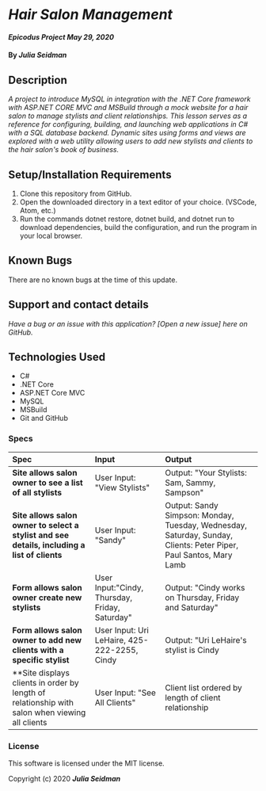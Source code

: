 # _Hair Salon Management_

#### _Epicodus Project May 29, 2020_

#### By _**Julia Seidman**_


## Description

_A project to introduce MySQL in integration with the .NET Core framework with ASP.NET CORE MVC and MSBuild through a mock website for a hair salon to manage stylists and client relationships. This lesson serves as a reference for configuring, building, and launching web applications in C# with a SQL database backend. Dynamic sites using forms and views are explored with a web utility allowing users to add new stylists and clients to the hair salon's book of business._

## Setup/Installation Requirements

1. Clone this repository from GitHub.
2. Open the downloaded directory in a text editor of your choice.
  (VSCode, Atom, etc.)
3. Run the commands dotnet restore, dotnet build, and dotnet run to download dependencies, build the configuration, and run the program in your local browser.

## Known Bugs

There are no known bugs at the time of this update.

## Support and contact details

_Have a bug or an issue with this application? [Open a new issue] here on GitHub._

## Technologies Used

* C#
* .NET Core
* ASP.NET Core MVC
* MySQL
* MSBuild
* Git and GitHub

### Specs
| Spec | Input | Output |
| :------------- | :------------- | :------------- |
| **Site allows salon owner to see a list of all stylists** | User Input: "View Stylists" | Output: "Your Stylists: Sam, Sammy, Sampson" |
| **Site allows salon owner to select a stylist and see details, including a list of clients** | User Input: "Sandy" | Output: Sandy Simpson: Monday, Tuesday, Wednesday, Saturday, Sunday, Clients: Peter Piper, Paul Santos, Mary Lamb|
| **Form allows salon owner create new stylists** | User Input:"Cindy, Thursday, Friday, Saturday" | Output: "Cindy works on Thursday, Friday and Saturday"|
| **Form allows salon owner to add new clients with a specific stylist** | User Input: Uri LeHaire, 425-222-2255, Cindy | Output: "Uri LeHaire's stylist is Cindy |
| **Site displays clients in order by length of relationship with salon when viewing all clients | User Input: "See All Clients" | Client list ordered by length of client relationship |



### License
This software is licensed under the MIT license.

Copyright (c) 2020 **_Julia Seidman_**